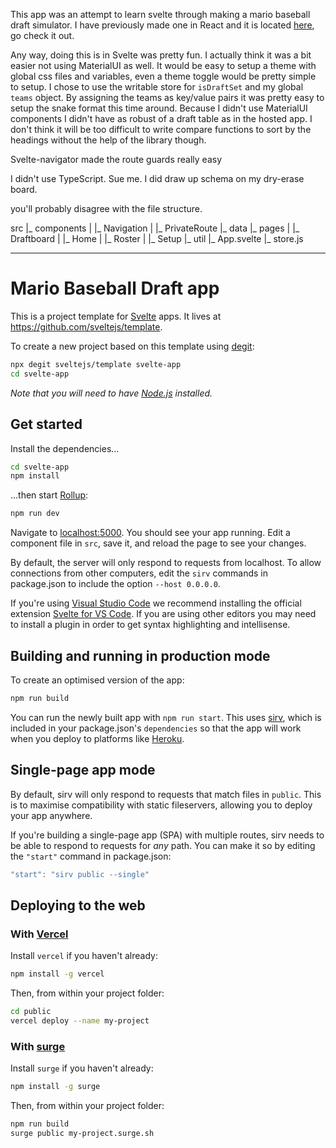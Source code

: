 This app was an attempt to learn svelte through making a mario baseball draft simulator. I have previously made one in React and it is located 
[here](https://www.mariosluggersteambuilder.com/), go check it out. 

Any way, doing this is in Svelte was pretty fun. I actually think it was a bit easier not using MaterialUI as well. It would be easy to setup a theme with global css files and variables, even a theme toggle would be pretty simple to setup. I chose to use the writable store for `isDraftSet` and my global `teams` object. By assigning the teams as key/value pairs it was pretty easy to setup the snake format this time around. Because I didn't use MaterialUI components I didn't have as robust of a draft table as in the hosted app. I don't think it will be too difficult to write compare functions to sort by the headings without the help of the library though. 

Svelte-navigator made the route guards really easy

I didn't use TypeScript. Sue me. 
I did draw up schema on my dry-erase board.

you'll probably disagree with the file structure. 

src
|_ components
| |_ Navigation
| |_ PrivateRoute
|_ data
|_ pages
| |_ Draftboard
| |_ Home
| |_ Roster
| |_ Setup
|_ util
|_ App.svelte
|_ store.js

---

# Mario Baseball Draft app

This is a project template for [Svelte](https://svelte.dev) apps. It lives at https://github.com/sveltejs/template.

To create a new project based on this template using [degit](https://github.com/Rich-Harris/degit):

```bash
npx degit sveltejs/template svelte-app
cd svelte-app
```

_Note that you will need to have [Node.js](https://nodejs.org) installed._

## Get started

Install the dependencies...

```bash
cd svelte-app
npm install
```

...then start [Rollup](https://rollupjs.org):

```bash
npm run dev
```

Navigate to [localhost:5000](http://localhost:5000). You should see your app running. Edit a component file in `src`, save it, and reload the page to see your changes.

By default, the server will only respond to requests from localhost. To allow connections from other computers, edit the `sirv` commands in package.json to include the option `--host 0.0.0.0`.

If you're using [Visual Studio Code](https://code.visualstudio.com/) we recommend installing the official extension [Svelte for VS Code](https://marketplace.visualstudio.com/items?itemName=svelte.svelte-vscode). If you are using other editors you may need to install a plugin in order to get syntax highlighting and intellisense.

## Building and running in production mode

To create an optimised version of the app:

```bash
npm run build
```

You can run the newly built app with `npm run start`. This uses [sirv](https://github.com/lukeed/sirv), which is included in your package.json's `dependencies` so that the app will work when you deploy to platforms like [Heroku](https://heroku.com).

## Single-page app mode

By default, sirv will only respond to requests that match files in `public`. This is to maximise compatibility with static fileservers, allowing you to deploy your app anywhere.

If you're building a single-page app (SPA) with multiple routes, sirv needs to be able to respond to requests for _any_ path. You can make it so by editing the `"start"` command in package.json:

```js
"start": "sirv public --single"
```

## Deploying to the web

### With [Vercel](https://vercel.com)

Install `vercel` if you haven't already:

```bash
npm install -g vercel
```

Then, from within your project folder:

```bash
cd public
vercel deploy --name my-project
```

### With [surge](https://surge.sh/)

Install `surge` if you haven't already:

```bash
npm install -g surge
```

Then, from within your project folder:

```bash
npm run build
surge public my-project.surge.sh
```
